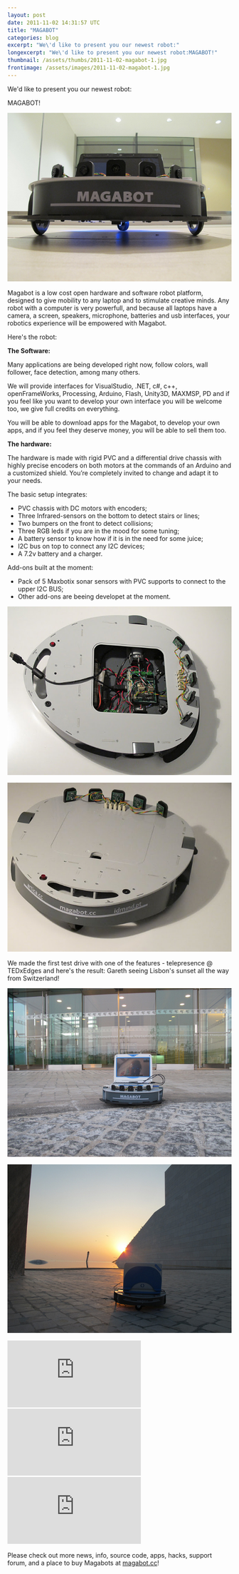 ```yaml
---
layout: post
date: 2011-11-02 14:31:57 UTC
title: "MAGABOT"
categories: blog
excerpt: "We\'d like to present you our newest robot:"
longexcerpt: "We\'d like to present you our newest robot:MAGABOT!"
thumbnail: /assets/thumbs/2011-11-02-magabot-1.jpg
frontimage: /assets/images/2011-11-02-magabot-1.jpg
---
```


We'd like to present you our newest robot:

MAGABOT!

<a href="/assets/images/2011-11-02-magabot-1.jpg">![](/assets/images/2011-11-02-magabot-1.jpg)</a>

Magabot is a low cost open hardware and software robot platform, designed to give mobility to any laptop and to stimulate creative minds. Any robot with a computer is very powerfull, and because all laptops have a camera, a screen, speakers, microphone, batteries and usb interfaces, your robotics experience will be empowered with Magabot.

Here's the robot:

<strong>The Software:</strong>

Many applications are being developed right now, follow colors, wall follower, face detection, among many others.

We will provide interfaces for VisualStudio, .NET, c#, c++, openFrameWorks, Processing, Arduino, Flash, Unity3D, MAXMSP, PD and if you feel like you want to develop your own interface you will be welcome too, we give full credits on everything.

You will be able to download apps for the Magabot, to develop your own apps, and if you feel they deserve money, you will be able to sell them too.

<strong>The hardware:</strong>

The hardware is made with rigid PVC and a differential drive chassis with highly precise encoders on both motors at the commands of an Arduino and a customized shield. You’re completely invited to change and adapt it to your needs.

The basic setup integrates:
- PVC chassis with DC motors with encoders;
- Three Infrared-sensors on the bottom to detect stairs or lines;
- Two bumpers on the front to detect collisions;
- Three RGB leds if you are in the mood for some tuning;
- A battery sensor to know how if it is in the need for some juice;
- I2C bus on top to connect any I2C devices;
- A 7.2v battery and a charger.

Add-ons built at the moment:
- Pack of 5 Maxbotix sonar sensors with PVC supports to connect to the upper I2C BUS;
- Other add-ons are beeing developet at the moment.

<a href="/assets/images/2011-11-02-magabot-2.jpg">![](/assets/images/2011-11-02-magabot-2.jpg)</a>

<a href="/assets/images/2011-11-02-magabot-3.jpg">![](/assets/images/2011-11-02-magabot-3.jpg)</a>

We made the first test drive with one of the features - telepresence @ TEDxEdges and here's the result: Gareth seeing Lisbon's sunset all the way from Switzerland!

<a href="http://www.artica.cc/blog/wp-content/uploads/2011/10/6217304668_3c41a1024d_b.jpg">![](/assets/images/2011-11-02-magabot-4.jpg)
</a>

![](/assets/images/2011-11-02-magabot-5.jpg)

<div class="video-container"><iframe src="http://www.youtube.com/embed/-yrxRxP4TFQ" frameborder="0" allowfullscreen></iframe></div>

<div class="video-container"><iframe src="http://www.youtube.com/embed/mQ4QAdpcKaA" frameborder="0" allowfullscreen></iframe></div>

<div class="video-container"><iframe src="http://www.youtube.com/embed/3qHYzx-iFLo" frameborder="0" allowfullscreen></iframe></div>

Please check out more news, info, source code, apps, hacks, support forum, and a place to buy Magabots at <a href="http://magabot.cc">magabot.cc</a>!

&nbsp;

&nbsp;
